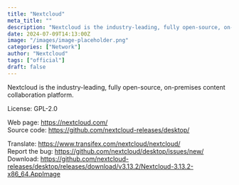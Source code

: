 ```yaml
---
title: "Nextcloud"
meta_title: ""
description: "Nextcloud is the industry-leading, fully open-source, on-premises content collaboration platform."
date: 2024-07-09T14:13:00Z
image: "/images/image-placeholder.png"
categories: ["Network"]
author: "Nextcloud"
tags: ["official"]
draft: false
---
```


Nextcloud is the industry-leading, fully open-source, on-premises content collaboration platform.

License: GPL-2.0

Web page: https://nextcloud.com/  
Source code: https://github.com/nextcloud-releases/desktop/

Translate: https://www.transifex.com/nextcloud/nextcloud/  
Report the bug: https://github.com/nextcloud/desktop/issues/new/  
Download: https://github.com/nextcloud-releases/desktop/releases/download/v3.13.2/Nextcloud-3.13.2-x86_64.AppImage

